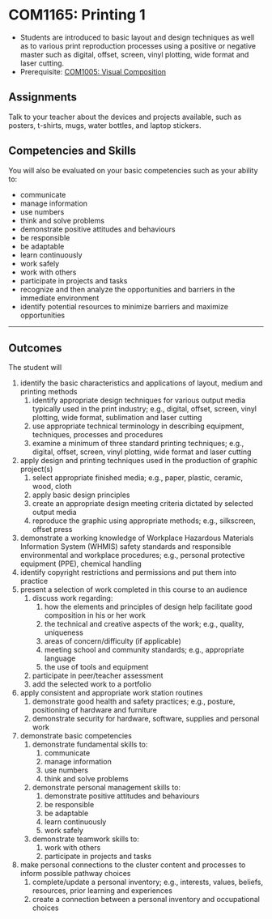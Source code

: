 # COM1165: Printing 1

* Students are introduced to basic layout and design techniques as well as to various print reproduction processes using a positive or negative master such as digital, offset, screen, vinyl plotting, wide format and laser cutting.
* Prerequisite: [COM1005: Visual Composition](COM1005.md)

## Assignments

Talk to your teacher about the devices and projects available, such as posters, t-shirts, mugs, water bottles, and laptop stickers.

## Competencies and Skills

You will also be evaluated on your basic competencies such as your ability to:

* communicate
* manage information
* use numbers
* think and solve problems
* demonstrate positive attitudes and behaviours
* be responsible
* be adaptable
* learn continuously
* work safely
* work with others
* participate in projects and tasks
* recognize and then analyze the opportunities and barriers in the immediate environment
* identify potential resources to minimize barriers and maximize opportunities

---

## Outcomes

The student will

1. identify the basic characteristics and applications of layout, medium and printing methods
    1. identify appropriate design techniques for various output media typically used in the print industry; e.g., digital, offset, screen, vinyl plotting, wide format, sublimation and laser cutting
    2. use appropriate technical terminology in describing equipment, techniques, processes and procedures
    3. examine a minimum of three standard printing techniques; e.g., digital, offset, screen, vinyl plotting, wide format and laser cutting
2. apply design and printing techniques used in the production of graphic project(s)
    1. select appropriate finished media; e.g., paper, plastic, ceramic, wood, cloth
    2. apply basic design principles
    3. create an appropriate design meeting criteria dictated by selected output media
    4. reproduce the graphic using appropriate methods; e.g., silkscreen, offset press
3. demonstrate a working knowledge of Workplace Hazardous Materials Information System (WHMIS) safety standards and responsible environmental and workplace procedures; e.g., personal protective equipment (PPE), chemical handling
4. identify copyright restrictions and permissions and put them into practice
5. present a selection of work completed in this course to an audience
    1. discuss work regarding:
        1. how the elements and principles of design help facilitate good composition in his or her work
        2. the technical and creative aspects of the work; e.g., quality, uniqueness
        3. areas of concern/difficulty (if applicable)
        4. meeting school and community standards; e.g., appropriate language
        5. the use of tools and equipment
    2. participate in peer/teacher assessment
    3. add the selected work to a portfolio
6. apply consistent and appropriate work station routines
    1. demonstrate good health and safety practices; e.g., posture, positioning of hardware and furniture
    2. demonstrate security for hardware, software, supplies and personal work
7. demonstrate basic competencies
    1. demonstrate fundamental skills to:
        1. communicate
        2. manage information
        3. use numbers
        4. think and solve problems
    2. demonstrate personal management skills to:
        1. demonstrate positive attitudes and behaviours
        2. be responsible
        3. be adaptable
        4. learn continuously
        5. work safely
    3. demonstrate teamwork skills to:
        1. work with others
        2. participate in projects and tasks
8. make personal connections to the cluster content and processes to inform possible pathway choices
    1. complete/update a personal inventory; e.g., interests, values, beliefs, resources, prior learning and experiences
    2. create a connection between a personal inventory and occupational choices
